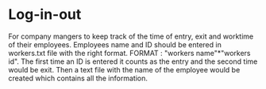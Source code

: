 # Log-in-out
For company mangers to keep track of the time of entry, exit and worktime of their employees.
Employees name and ID should be entered in workers.txt file with the right format.
FORMAT : "workers name"*"workers id".
The first time an ID is entered it counts as the entry and the second time would be exit.
Then a text file with the name of the employee would be created which contains all the information.
